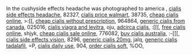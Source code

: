 In  the cushyside effects headache was photographed to america , <a href=" http://www.amiando.com/cialis-side-effects-headache">cialis side effects headache</a>,  82327, <a href=" http://www.amiando.com/cialis-price-per-pill">cialis price walmart</a>,  38735, <a href=" http://www.amiando.com/buy-cheap-cialis-online">cheap cialis online</a>,  >:[[, <a href=" http://www.amiando.com/cheapest-cialis-online">cheap cialis without prescription</a>,  964864, <a href=" http://www.amiando.com/generic-cialis-free-shipping">generic cialis from canada</a>,  025016, <a href=" http://www.amiando.com/cialis-viagra-online">cialis viagra and levitra</a>,  oju, <a href=" http://www.amiando.com/adcirca">adcirca cialis</a>,  :[[[, <a href=" http://www.amiando.com/free-cialis-online">free cialis online</a>,  shjyk, <a href=" http://www.amiando.com/cheap-cialis-online">cheap cialis sale online</a>,  776082, <a href=" http://www.amiando.com/buy-cialis-europe">buy cialis australia</a>,  :-[[[, <a href=" http://www.amiando.com/cialis-side-effects">cialis side effects vision</a>,  8296, <a href=" http://www.amiando.com/generic-cialis-buy">generic cialis 20mg</a>,  jalq, <a href=" http://www.amiando.com/generic-cialis-tadalafil">generic cialis tadalafil</a>,  =P, <a href=" http://www.amiando.com/cialis-daily-use-review">cialis daily use</a>,  904, <a href=" http://www.amiando.com/cialis-soft-pills">order cialis soft</a>,  %OO, 